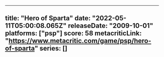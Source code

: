 
---
title: "Hero of Sparta"
date: "2022-05-11T05:00:08.065Z"
releaseDate: "2009-10-01"
platforms: ["psp"]
score: 58
metacriticLink: "https://www.metacritic.com/game/psp/hero-of-sparta"
series: []
---

